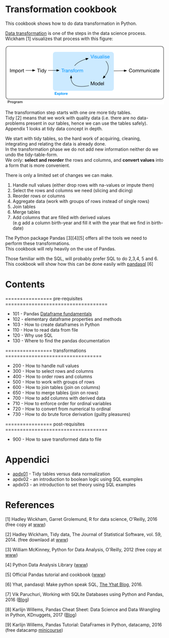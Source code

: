 # Transformation cookbook

This cookbook shows how to do data transformation in Python.

[Data transformation](http://r4ds.had.co.nz/transform.html) is one of the steps in the data science process.  
Wickham [1] visualizes that process with this figure:

![data-science-explore.png](./art/data-science-explore.png)

The transformation step starts with one ore more tidy tables.   
Tidy [2] means that we work with quality data (i.e. there are no data-problems present in our tables, hence we can use the tables safely).  
Appendix 1 looks at tidy data concept in depth. 

We start with tidy tables, so the hard work of acquiring, cleaning, integrating and relating the data is already done.  
In the transformation phase we do not add new information neither do we undo the tidy-table-form.  
We only: **select and reorder** the rows and columns, and **convert values** into a form that is more convenient. 

There is only a limited set of changes we can make.
1. Handle null values (either drop rows with na-values or impute them)
2. Select the rows and columns we need (slicing and dicing)
3. Reorder rows or columns
4. Aggregate data (work with groups of rows instead of single rows)
5. Join tables
6. Merge tables
7. Add columns that are filled with derived values  
(e.g add a column birth-year and fill it with the year that we find in birth-date)

The Python package Pandas [3][4][5] offers all the tools we need to perform these transformations.  
This cookbook will rely heavily on the use of Pandas. 

Those familiar with the SQL, will probably prefer SQL to do 2,3,4, 5 and 6.  
This cookbook will show how this can be done easily with [pandasql](http://blog.yhat.com/posts/pandasql-intro.html) [6]

# Contents

================ pre-requisites ===================================
- 101 - Pandas [Dataframe fundamentals](./cookbook/101_Pandas_Dataframe_fundamentals.ipynb)
- 102 - elementary dataframe properties and methods 
- 103 - How to create dataframes in Python
- 110 - How to read data from file
- 120 - Why use SQL
- 130 - Where to find the pandas documentation

================ transformations =================================
- 200 - How to handle null values
- 300 - How to select rows and columns
- 400 - How to order rows and columns
- 500 - How to work with groups of rows
- 600 - How to join tables (join on columns)
- 650 - How to merge tables (join on rows)
- 700 - How to add columns with derived data
- 710 - How to enforce order for ordinal variables
- 720 - How to convert from numerical to ordinal
- 730 - How to do brute force derivation (guilty pleasures)

================ post-requisites ===================================
- 900 - How to save transformed data to file

# Appendici

- [apdx01](apdx01_Tidy_data_V_normalization.ipynb) - Tidy tables versus data normalization
- apdx02 - an introduction to boolean logic using SQL examples
- apdx03 - an introduction to set theory using SQL examples

# References 

[1] Hadley Wickham, Garret Grolemund, R for data science, O'Reilly, 2016 (free copy at [www](http://r4ds.had.co.nz/))

[2] Hadley Wickham, Tidy data, The Journal of Statistical Software, vol. 59, 2014. (free downlaod at [www](https://www.jstatsoft.org/index.php/jss/article/view/v059i10/v59i10.pdf))

[3] William McKinney, Python for Data Analysis, O'Reilly, 2012 (free copy at [www](http://www3.canisius.edu/~yany/python/Python4DataAnalysis.pdf))

[4] Python Data Analysis Library ([www](http://pandas.pydata.org/))

[5] Official Pandas tutorial and cookbook ([www](http://pandas.pydata.org/pandas-docs/stable/tutorials.html))

[6] Yhat, pandasql: Make python speak SQL, [The Yhat Blog](http://blog.yhat.com/posts/pandasql-intro.html), 2016.

[7] Vik Paruchuri, Working with SQLite Databases using Python and Pandas, 2016 ([Blog](https://www.dataquest.io/blog/python-pandas-databases/))

[8] Karlijn Willems, Pandas Cheat Sheet: Data Science and Data Wrangling in Python, KDnuggets, 2017 ([Blog](http://www.kdnuggets.com/2017/01/pandas-cheat-sheet.html))

[9] Karlijn Willems, Pandas Tutorial: DataFrames in Python, datacamp, 2016 (free datacamp [minicourse](https://www.datacamp.com/community/tutorials/pandas-tutorial-dataframe-python/#gs.5amgiOc))
